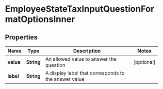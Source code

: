 

# EmployeeStateTaxInputQuestionFormatOptionsInner


## Properties

| Name | Type | Description | Notes |
|------------ | ------------- | ------------- | -------------|
|**value** | **String** | An allowed value to answer the question |  [optional] |
|**label** | **String** | A display label that corresponds to the answer value |  |




